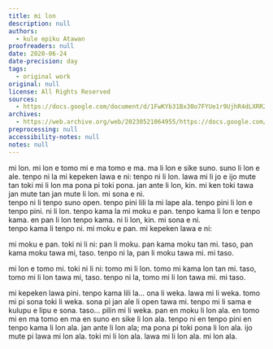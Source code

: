```yaml
---
title: mi lon
description: null
authors:
  - kule epiku Atawan
proofreaders: null
date: 2020-06-24
date-precision: day
tags:
  - original work
original: null
license: All Rights Reserved
sources:
  - https://docs.google.com/document/d/1FwKYb31Bx30o7FYUe1r9UjhR4dLXRR2yHNDJS7JBoV4/edit
archives:
  - https://web.archive.org/web/20230521064955/https://docs.google.com/document/d/1FwKYb31Bx30o7FYUe1r9UjhR4dLXRR2yHNDJS7JBoV4/edit
preprocessing: null
accessibility-notes: null
notes: null
---
```


mi lon. mi lon e tomo mi e ma tomo e ma. ma li lon e sike suno. suno li lon e ale. tenpo ni la mi kepeken lawa e ni: tenpo ni li lon. lawa mi li jo e ijo mute tan toki mi li lon ma pona pi toki pona. jan ante li lon, kin. mi ken toki tawa jan mute tan jan mute li lon. mi sona e ni.  
tenpo ni li tenpo suno open. tenpo pini lili la mi lape ala. tenpo pini li lon e tenpo pini. ni li lon. tenpo kama la mi moku e pan. tenpo kama li lon e tenpo kama. en pan li lon tenpo kama. ni li lon, kin. mi sona e ni.  
tenpo kama li tenpo ni. mi moku e pan. mi kepeken lawa e ni: 

mi moku e pan. toki ni li ni: pan li moku. pan kama moku tan mi. taso, pan kama moku tawa mi, taso. tenpo ni la, pan li moku tawa mi. mi taso.

mi lon e tomo mi. toki ni li ni: tomo mi li lon. tomo mi kama lon tan mi. taso, tomo mi li lon tawa mi, taso. tenpo ni la, tomo mi li lon tawa mi. mi taso.

mi kepeken lawa pini. tenpo kama lili la… ona li weka. lawa mi li weka. tomo mi pi sona toki li weka. sona pi jan ale li open tawa mi. tenpo mi li sama e kulupu e lipu e sona. taso… pilin mi li weka. pan en moku li lon ala. en tomo mi en ma tomo en ma en suno en sike li lon ala. tenpo ni en tenpo pini en tenpo kama li lon ala. jan ante li lon ala; ma pona pi toki pona li lon ala. ijo mute pi lawa mi lon ala. toki mi li lon ala. lawa mi li lon ala. mi lon ala.
